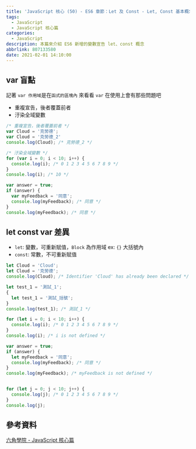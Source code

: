 ```yaml
---
title: 'JavaScript 核心 (50) - ES6 章節：Let 及 Const - Let, Const 基本概念'
tags:
  - JavaScript
  - JavaScript 核心篇
categories:
  - JavaScript
description: 本篇來介紹 ES6 新增的變數宣告 let、const 概念
abbrlink: 807133580
date: 2021-02-01 14:10:00
---
```

## var 盲點

記著 `var 作用域`是在`函式的區塊內`
來看看 `var` 在使用上會有那些問題吧

* 重複宣告，後者覆蓋前者
* 汙染全域變數

``` JavaScript
/* 重複宣告，後者覆蓋前者 */
var Cloud = '克勞德';
var Cloud = '克勞德_2'
console.log(Cloud); /* 克勞德_2 */  

/* 汙染全域變數 */
for (var i = 0; i < 10; i++) {
  console.log(i); /* 0 1 2 3 4 5 6 7 8 9 */
}
console.log(i); /* 10 */

var answer = true;
if (answer) {
  var myFeedback = '同意';
  console.log(myFeedback); /* 同意 */
}
console.log(myFeedback); /* 同意 */
```

## let const var 差異

* `let`: 變數，可重新賦值，`Block` 為作用域 ex: `{}` 大括號內
* `const`: 常數，不可重新賦值

``` JavaScript
let Cloud = 'Cloud';
let Cloud = '克勞德';
console.log(Cloud); /* Identifier 'Cloud' has already been declared */

let test_1 = '測試_1';
{
  let test_1 = '測試_括號';
}
console.log(test_1); /* 測試_1 */

for (let i = 0; i < 10; i++) {
  console.log(i); /* 0 1 2 3 4 5 6 7 8 9 */
}
console.log(i); /* i is not defined */

var answer = true;
if (answer) {
  let myFeedback = '同意';
  console.log(myFeedback); /* 同意 */
}
console.log(myFeedback); /* myFeedback is not defined */


for (let j = 0; j < 10; j++) {
  console.log(j); /* 0 1 2 3 4 5 6 7 8 9 */
}
console.log(j);
```

## 參考資料

[六角學院 - JavaScript 核心篇](https://www.hexschool.com/courses/js-core.html)
